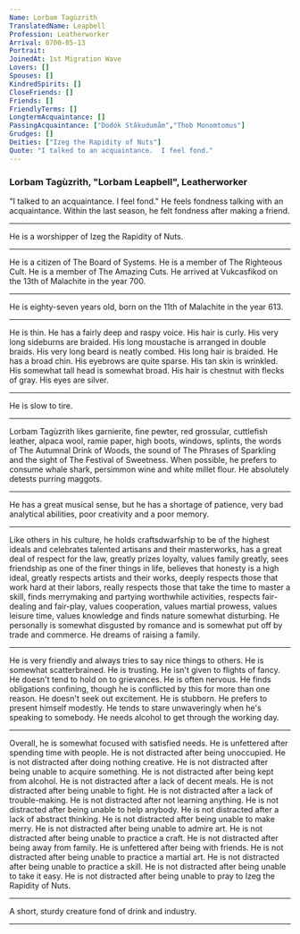 ```yaml
---
Name: Lorbam Tagùzrith
TranslatedName: Leapbell
Profession: Leatherworker 
Arrival: 0700-05-13
Portrait:
JoinedAt: 1st Migration Wave
Lovers: []
Spouses: []
KindredSpirits: []
CloseFriends: []
Friends: []
FriendlyTerms: []
LongtermAcquaintance: []
PassingAcquaintance: ["Dodók Stâkudumåm","Thob Monomtomus"]
Grudges: []
Deities: ["Izeg the Rapidity of Nuts"]
Quote: "I talked to an acquaintance.  I feel fond." 
---
```


### Lorbam Tagùzrith, "Lorbam Leapbell", Leatherworker

"I talked to an acquaintance.  I feel fond." He feels fondness talking with an acquaintance.  Within the last season, he felt fondness after making a friend.  
***

He is a  worshipper of Izeg the Rapidity of Nuts.  
***

He is a citizen of The Board of Systems.  He is a member of The Righteous Cult.  He is a member of The Amazing Cuts.  He arrived at Vukcasfikod on the 13th of Malachite in the year 700.   
***

He is eighty-seven years old, born on the 11th of Malachite in the year 613.  
***

He is thin.  He has a fairly deep and raspy voice.  His hair is curly.  His very long sideburns are braided.  His long moustache is arranged in  double braids.  His very long beard is neatly combed.  His long hair is braided.  He has a broad chin.  His eyebrows are quite sparse.  His tan skin is wrinkled.  His somewhat tall head is somewhat broad.  His hair is chestnut with flecks of gray.   His eyes are silver.  
***

He is slow to tire.  
***

Lorbam Tagùzrith likes garnierite, fine pewter, red grossular, cuttlefish leather, alpaca wool, ramie paper, high boots, windows, splints, the words of The Autumnal Drink of Woods,  the sound of The Phrases of Sparkling and the sight of The Festival of Sweetness.  When possible, he prefers to consume whale shark, persimmon wine and white millet flour.  He absolutely detests purring maggots.  
***

He has a great musical  sense, but he has a shortage of patience, very bad analytical abilities, poor creativity and a poor memory.  
***

Like others in his culture, he holds craftsdwarfship to be of the highest ideals and celebrates talented artisans and  their masterworks, has a great deal of respect for the law, greatly prizes loyalty, values family greatly, sees friendship as one of the finer things in life, believes that honesty is a high ideal, greatly respects artists and their works, deeply  respects those that work hard at their labors, really respects those that take the time to master a skill, finds merrymaking and partying worthwhile activities, respects fair-dealing and fair-play, values cooperation, values martial prowess, values  leisure time, values knowledge and finds nature somewhat disturbing.  He personally is somewhat disgusted by romance and is somewhat put off by trade and commerce.  He dreams of raising a family.  
***

He is very friendly  and always tries to say nice things to others.  He is somewhat scatterbrained.  He is trusting.  He isn't given to flights of fancy.  He doesn't tend to hold on to grievances.  He is often nervous.  He finds obligations confining, though he is  conflicted by this for more than one reason.  He doesn't seek out excitement.  He is stubborn.  He prefers to present himself modestly.  He tends to stare unwaveringly when he's speaking to somebody.  He needs alcohol to get through the working day.  
***

Overall, he is somewhat focused with satisfied needs.  He is unfettered after spending time with people.  He is not distracted after being unoccupied.  He is not distracted after doing nothing creative.   He is not distracted after being unable to acquire something.  He is not distracted after being kept from alcohol.  He is not distracted after a lack of decent meals.  He is not distracted after being unable to  fight.  He is not distracted after a lack of trouble-making.  He is not distracted after not learning anything.  He is not distracted after being unable to help anybody.  He is not distracted after a lack of  abstract thinking.  He is not distracted after being unable to make merry.  He is not distracted after being unable to admire art.  He is not distracted after being unable to practice a craft.  He is not  distracted after being away from family.  He is unfettered after being with friends.  He is not distracted after being unable to practice a martial art.  He is not distracted after being unable to practice a skill.   He is not distracted after being unable to take it easy.  He is not distracted after being unable to pray to Izeg the Rapidity of Nuts.  
***

A short, sturdy creature fond of drink and industry. 
***